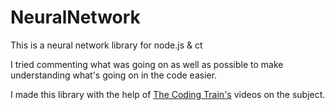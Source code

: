 # NeuralNetwork
This is a neural network library for node.js & ct

I tried commenting what was going on as well as possible to make understanding what's going on in the code easier.

I made this library with the help of [The Coding Train's](https://www.youtube.com/watch?v=XJ7HLz9VYz0&list=PLRqwX-V7Uu6aCibgK1PTWWu9by6XFdCfh&index=1) videos on the subject.
